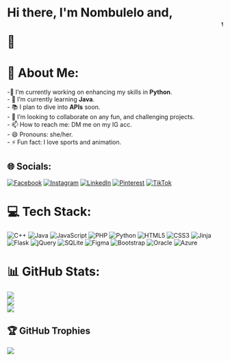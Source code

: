 # Hi there, I'm Nombulelo and, <marquee>Welcome to my GitHub profile!</marquee> 👋
# 💫 About Me:
  -🔭 I’m currently working on enhancing my skills in **Python**.<br>- 🌱 I’m currently learning **Java**.<br>-  📚 I plan to dive into **APIs** soon.<br>- 👯 I’m looking to collaborate on any fun, and challenging projects.<br>- 📫 How to reach me: DM me on my IG acc.<br>- 😄 Pronouns: she/her.<br>- ⚡ Fun fact: I love sports and animation.


## 🌐 Socials:
[![Facebook](https://img.shields.io/badge/Facebook-%231877F2.svg?logo=Facebook&logoColor=white)](https://facebook.com/https://www.facebook.com/nombulelonkala.prudencenombux) [![Instagram](https://img.shields.io/badge/Instagram-%23E4405F.svg?logo=Instagram&logoColor=white)](https://instagram.com/https://www.instagram.com/mbujie_not_boujee/) [![LinkedIn](https://img.shields.io/badge/LinkedIn-%230077B5.svg?logo=linkedin&logoColor=white)](https://linkedin.com/in/www.linkedin.com/in/nombulelo-nkala-678b5a21b) [![Pinterest](https://img.shields.io/badge/Pinterest-%23E60023.svg?logo=Pinterest&logoColor=white)](https://pinterest.com/https://za.pinterest.com/nombulelonkala/) [![TikTok](https://img.shields.io/badge/TikTok-%23000000.svg?logo=TikTok&logoColor=white)](https://tiktok.com/@https://www.tiktok.com/@mbujie_) 

# 💻 Tech Stack:
![C++](https://img.shields.io/badge/c++-%2300599C.svg?style=for-the-badge&logo=c%2B%2B&logoColor=white) ![Java](https://img.shields.io/badge/java-%23ED8B00.svg?style=for-the-badge&logo=openjdk&logoColor=white) ![JavaScript](https://img.shields.io/badge/javascript-%23323330.svg?style=for-the-badge&logo=javascript&logoColor=%23F7DF1E) ![PHP](https://img.shields.io/badge/php-%23777BB4.svg?style=for-the-badge&logo=php&logoColor=white) ![Python](https://img.shields.io/badge/python-3670A0?style=for-the-badge&logo=python&logoColor=ffdd54) ![HTML5](https://img.shields.io/badge/html5-%23E34F26.svg?style=for-the-badge&logo=html5&logoColor=white) ![CSS3](https://img.shields.io/badge/css3-%231572B6.svg?style=for-the-badge&logo=css3&logoColor=white) ![Jinja](https://img.shields.io/badge/jinja-white.svg?style=for-the-badge&logo=jinja&logoColor=black) ![Flask](https://img.shields.io/badge/flask-%23000.svg?style=for-the-badge&logo=flask&logoColor=white) ![jQuery](https://img.shields.io/badge/jquery-%230769AD.svg?style=for-the-badge&logo=jquery&logoColor=white) ![SQLite](https://img.shields.io/badge/sqlite-%2307405e.svg?style=for-the-badge&logo=sqlite&logoColor=white) ![Figma](https://img.shields.io/badge/figma-%23F24E1E.svg?style=for-the-badge&logo=figma&logoColor=white) ![Bootstrap](https://img.shields.io/badge/bootstrap-%238511FA.svg?style=for-the-badge&logo=bootstrap&logoColor=white) ![Oracle](https://img.shields.io/badge/Oracle-F80000?style=for-the-badge&logo=oracle&logoColor=white) ![Azure](https://img.shields.io/badge/azure-%230072C6.svg?style=for-the-badge&logo=microsoftazure&logoColor=white)
# 📊 GitHub Stats:
![](https://github-readme-stats.vercel.app/api?username=lelonkala&theme=dark&hide_border=false&include_all_commits=false&count_private=false)<br/>
![](https://github-readme-streak-stats.herokuapp.com/?user=lelonkala&theme=dark&hide_border=false)<br/>
![](https://github-readme-stats.vercel.app/api/top-langs/?username=lelonkala&theme=dark&hide_border=false&include_all_commits=false&count_private=false&layout=compact)

## 🏆 GitHub Trophies
![](https://github-profile-trophy.vercel.app/?username=lelonkala&theme=rose&no-frame=false&no-bg=false&margin-w=4)

